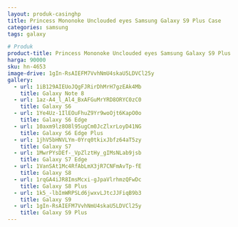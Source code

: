 ```yaml
---
layout: produk-casinghp
title: Princess Mononoke Unclouded eyes Samsung Galaxy S9 Plus Case
categories: samsung
tags: galaxy

# Produk
product-title: Princess Mononoke Unclouded eyes Samsung Galaxy S9 Plus Case
harga: 90000
sku: hn-4653
image-drive: 1gIn-RsAIEFM7VvhNmU4skaU5LDVCl25y
gallery:
  - url: 1iB129AIEUoJQgFJRirDhMrH7gzEAk4Mb
    title: Galaxy Note 8
  - url: 1az-A4_l_Al4_BxAFGuMrYRD8ORYC0zC0
    title: Galaxy S6
  - url: 1Ye4Uz-1IlEOuFhuZ9Yr9woOjt6KapO0o
    title: Galaxy S6 Edge
  - url: 10axm9lz8O8l95ugCm0JcZlxrLoyD41NG
    title: Galaxy S6 Edge Plus
  - url: 1jhV5bHNVLYm-0Yrq0tkixJbfz64aT5zy
    title: Galaxy S7
  - url: 1MwrPYsDEf-_VpZlztHy_gIMsNLab9jsb
    title: Galaxy S7 Edge
  - url: 1VanSAt1Mc4RfAbLmX3jR7CNFmAvTp-fE
    title: Galaxy S8
  - url: 1rqGA4iJR8ImsMcxi-gJpaVlrhmzQFwDc
    title: Galaxy S8 Plus
  - url: 1k5_-lbImWRPSLd6jwxvLJtcJJFiqB9b3
    title: Galaxy S9
  - url: 1gIn-RsAIEFM7VvhNmU4skaU5LDVCl25y
    title: Galaxy S9 Plus
---
```

